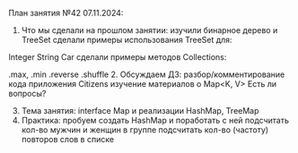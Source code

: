 План занятия №42 07.11.2024:
1. Что мы сделали на прошлом занятии:
   изучили бинарное дерево и TreeSet
   сделали примеры использования TreeSet для:

Integer
String
Car
сделали примеры методов Collections:

.max, .min
.reverse
.shuffle
2. Обсуждаем ДЗ:
   разбор/комментирование кода приложения Citizens
   изучение материалов о Map<K, V>
   Есть ли вопросы?

3. Тема занятия:
   interface Map и реализации HashMap, TreeMap
4. Практика:
   пробуем создать HashMap и поработать с ней
   подсчитать кол-во мужчин и женщин в группе
   подсчитать кол-во (частоту) повторов слов в списке